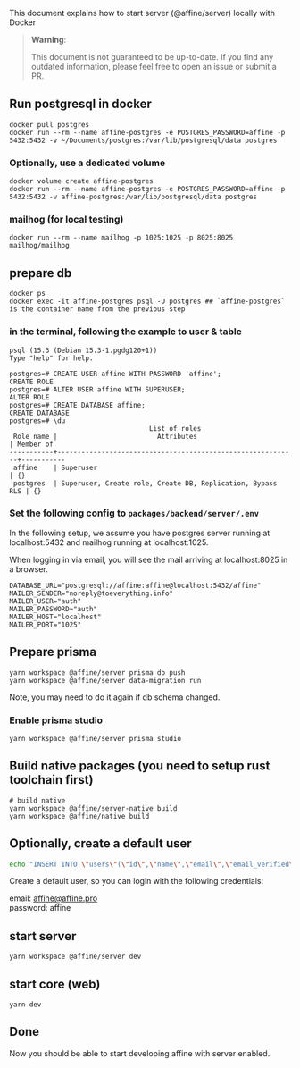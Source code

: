 This document explains how to start server (@affine/server) locally with Docker

> **Warning**:
>
> This document is not guaranteed to be up-to-date.
> If you find any outdated information, please feel free to open an issue or submit a PR.

## Run postgresql in docker

```
docker pull postgres
docker run --rm --name affine-postgres -e POSTGRES_PASSWORD=affine -p 5432:5432 -v ~/Documents/postgres:/var/lib/postgresql/data postgres
```

### Optionally, use a dedicated volume

```
docker volume create affine-postgres
docker run --rm --name affine-postgres -e POSTGRES_PASSWORD=affine -p 5432:5432 -v affine-postgres:/var/lib/postgresql/data postgres
```

### mailhog (for local testing)

```
docker run --rm --name mailhog -p 1025:1025 -p 8025:8025 mailhog/mailhog
```

## prepare db

```
docker ps
docker exec -it affine-postgres psql -U postgres ## `affine-postgres` is the container name from the previous step
```

### in the terminal, following the example to user & table

```
psql (15.3 (Debian 15.3-1.pgdg120+1))
Type "help" for help.

postgres=# CREATE USER affine WITH PASSWORD 'affine';
CREATE ROLE
postgres=# ALTER USER affine WITH SUPERUSER;
ALTER ROLE
postgres=# CREATE DATABASE affine;
CREATE DATABASE
postgres=# \du
                                   List of roles
 Role name |                         Attributes                         | Member of
-----------+------------------------------------------------------------+-----------
 affine    | Superuser                                                  | {}
 postgres  | Superuser, Create role, Create DB, Replication, Bypass RLS | {}
```

### Set the following config to `packages/backend/server/.env`

In the following setup, we assume you have postgres server running at localhost:5432 and mailhog running at localhost:1025.

When logging in via email, you will see the mail arriving at localhost:8025 in a browser.

```
DATABASE_URL="postgresql://affine:affine@localhost:5432/affine"
MAILER_SENDER="noreply@toeverything.info"
MAILER_USER="auth"
MAILER_PASSWORD="auth"
MAILER_HOST="localhost"
MAILER_PORT="1025"
```

## Prepare prisma

```
yarn workspace @affine/server prisma db push
yarn workspace @affine/server data-migration run
```

Note, you may need to do it again if db schema changed.

### Enable prisma studio

```
yarn workspace @affine/server prisma studio
```

## Build native packages (you need to setup rust toolchain first)

```
# build native
yarn workspace @affine/server-native build
yarn workspace @affine/native build
```

## Optionally, create a default user

```sh
echo "INSERT INTO \"users\"(\"id\",\"name\",\"email\",\"email_verified\",\"created_at\",\"password\") VALUES('99f3ad04-7c9b-441e-a6db-79f73aa64db9','affine','affine@affine.pro','2024-02-26 15:54:16.974','2024-02-26 15:54:16.974+00','\$argon2id\$v=19\$m=19456,t=2,p=1\$esDS3QCHRH0Kmeh87YPm5Q\$9S+jf+xzw2Hicj6nkWltvaaaXX3dQIxAFwCfFa9o38A');" | yarn workspace @affine/server prisma db execute --stdin
```

Create a default user, so you can login with the following credentials:

email: affine@affine.pro  
password: affine

## start server

```
yarn workspace @affine/server dev
```

## start core (web)

```
yarn dev
```

## Done

Now you should be able to start developing affine with server enabled.
